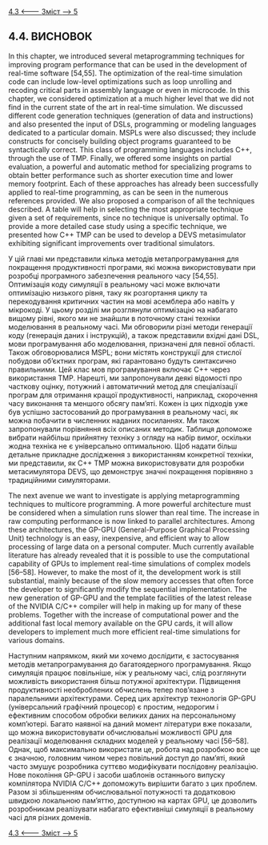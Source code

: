 [4.3 <--- ](4_3.md) [   Зміст   ](README.md) [--> 5](5.md)

## 4.4. ВИСНОВОК

In this chapter, we introduced several metaprogramming techniques for improving program performance that can be used in the development of real-time software [54,55]. The optimization of the real-time simulation code can include low-level optimizations such as loop unrolling and recoding critical parts in assembly language or even in microcode. In this chapter, we considered optimization at a much higher level that we did not find in the current state of the art in real-time simulation. We discussed different code generation techniques (generation of data and instructions) and also presented the input of DSLs, programming or modeling languages dedicated to a particular domain. MSPLs were also discussed; they include constructs for concisely building object programs guaranteed to be syntactically correct. This class of programming languages includes C++, through the use of TMP. Finally, we offered some insights on partial evaluation, a powerful and automatic method for specializing programs to obtain better performance such as shorter execution time and lower memory footprint. Each of these approaches has already been successfully applied to real-time programming, as can be seen in the numerous references provided. We also proposed a comparison of all the techniques described. A table will help in selecting the most appropriate technique given a set of requirements, since no technique is universally optimal. To provide a more detailed case study using a specific technique, we presented how C++ TMP can be used to develop a DEVS metasimulator exhibiting significant improvements over traditional simulators.

У цій главі ми представили кілька методів метапрограмування для покращення продуктивності програми, які можна використовувати при розробці програмного забезпечення реального часу [54,55]. Оптимізація коду симуляції в реальному часі може включати оптимізацію низького рівня, таку як розгортання циклу та перекодування критичних частин на мові асемблера або навіть у мікрокоді. У цьому розділі ми розглянули оптимізацію на набагато вищому рівні, якого ми не знайшли в поточному стані техніки моделювання в реальному часі. Ми обговорили різні методи генерації коду (генерація даних і інструкцій), а також представили вхідні дані DSL, мови програмування або моделювання, призначені для певної області. Також обговорювалися MSPL; вони містять конструкції для стислої побудови об’єктних програм, які гарантовано будуть синтаксично правильними. Цей клас мов програмування включає C++ через використання TMP. Нарешті, ми запропонували деякі відомості про часткову оцінку, потужний і автоматичний метод для спеціалізації програм для отримання кращої продуктивності, наприклад, скорочення часу виконання та меншого обсягу пам’яті. Кожен із цих підходів уже був успішно застосований до програмування в реальному часі, як можна побачити в численних наданих посиланнях. Ми також запропонували порівняння всіх описаних методик. Таблиця допоможе вибрати найбільш прийнятну техніку з огляду на набір вимог, оскільки жодна техніка не є універсально оптимальною. Щоб надати більш детальне прикладне дослідження з використанням конкретної техніки, ми представили, як C++ TMP можна використовувати для розробки метасимулятора DEVS, що демонструє значні покращення порівняно з традиційними симуляторами.

The next avenue we want to investigate is applying metaprogramming techniques to multicore programming. A more powerful architecture must be considered when a simulation runs slower than real time. The increase in raw computing performance is now linked to parallel architectures. Among these architectures, the GP-GPU (General-Purpose Graphical Processing Unit) technology is an easy, inexpensive, and efficient way to allow processing of large data on a personal computer. Much currently available literature has already revealed that it is possible to use the computational capability of GPUs to implement real-time simulations of complex models [56–58]. However, to make the most of it, the development work is still substantial, mainly because of the slow memory accesses that often force the developer to significantly modify the sequential implementation. The new generation of GP-GPU and the template facilities of the latest release of the NVIDIA C/C++ compiler will help in making up for many of these problems. Together with the increase of computational power and the additional fast local memory available on the GPU cards, it will allow developers to implement much more efficient real-time simulations for various domains.

Наступним напрямком, який ми хочемо дослідити, є застосування методів метапрограмування до багатоядерного програмування. Якщо симуляція працює повільніше, ніж у реальному часі, слід розглянути можливість використання більш потужної архітектури. Підвищення продуктивності необроблених обчислень тепер пов’язане з паралельними архітектурами. Серед цих архітектур технологія GP-GPU (універсальний графічний процесор) є простим, недорогим і ефективним способом обробки великих даних на персональному комп’ютері. Багато наявної на даний момент літератури вже показали, що можна використовувати обчислювальні можливості GPU для реалізації моделювання складних моделей у реальному часі [56–58]. Однак, щоб максимально використати це, робота над розробкою все ще є значною, головним чином через повільний доступ до пам’яті, який часто змушує розробника суттєво модифікувати послідовну реалізацію. Нове покоління GP-GPU і засоби шаблонів останнього випуску компілятора NVIDIA C/C++ допоможуть вирішити багато з цих проблем. Разом зі збільшенням обчислювальної потужності та додатковою швидкою локальною пам’яттю, доступною на картах GPU, це дозволить розробникам реалізувати набагато ефективніші симуляції в реальному часі для різних доменів.

[4.3 <--- ](4_3.md) [   Зміст   ](README.md) [--> 5](5.md)

